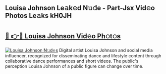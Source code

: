 ## Louisa Johnson Le𝚊k𝚎d N𝚞𝚍e - Part-Jsx Vid𝚎o Photos Le𝚊ks kH0JH

# <h2><a href="http://fbfg4k.evod.top/?m=Louisa+Johnson">🔗 👉🔴 Louisa Johnson Vid𝚎o Ph𝚘t𝚘s</a></h2>

[![Louisa Johnson N𝚞d𝚎s](https://i.imgur.com/8V9OHl7.gif)](http://fbfg4k.evod.top/?m=Louisa+Johnson)
Digital artist Louisa Johnson and social media influencer, recognized for disseminating dance and lifestyle content through collaborative dance performances and short videos. The public's perception Louisa Johnson of a public figure can change over time. 
